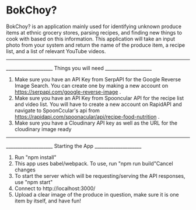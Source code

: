 # BokChoy?
BokChoy? is an application mainly used for identifying unknown produce items at ethnic grocery stores, parsing recipes, and finding new things to cook with based on this information. This application will take an input photo from your system and return the name of the produce item, a recipe list, and a list of relevant YouTube videos. 

********************                      ********************
____________________ Things you will need ____________________

1. Make sure you have an API Key from SerpAPI for the Google Reverse Image Search. You can create one by making a new account on https://serpapi.com/google-reverse-image .
2. Make sure you have an API Key from Spooncular API for the recipe list and video list. You will have to create a new account on RapidAPI and navigate to SpoonCcular's api from https://rapidapi.com/spoonacular/api/recipe-food-nutrition .
3. Make sure you have a Cloudinary API key as well as the URL for the cloudinary image ready

********************                      ********************
____________________ Starting the App ____________________

1. Run "npm install"
2. This app uses babel/webpack. To use, run "npm run build"Cancel changes
3. To start the server which will be requesting/serving the API responses, use "npm start"
4. Connect to http://localhost:3000/
5. Upload a clear image of the produce in question, make sure it is one item by itself, and have fun!
